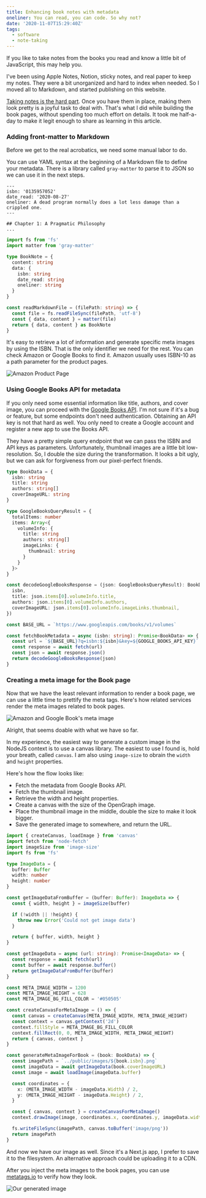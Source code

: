 ```yaml
---
title: Enhancing book notes with metadata
oneliner: You can read, you can code. So why not?
date: '2020-11-07T15:29:40Z'
tags:
  - software
  - note-taking
---
```


If you like to take notes from the books you read and know a little bit of JavaScript, this may help you.

I've been using Apple Notes, Notion, sticky notes, and real paper to keep my notes.
They were a bit unorganized and hard to index when needed.
So I moved all to Markdown, and started publishing on this website.

[Taking notes is the hard part](/articles/how-do-I-read).
Once you have them in place, making them look pretty is a joyful task to deal with.
That's what I did while building the book pages, without spending too much effort on details.
It took me half-a-day to make it legit enough to share as learning in this article.

### Adding front-matter to Markdown

Before we get to the real acrobatics, we need some manual labor to do.

You can use YAML syntax at the beginning of a Markdown file to define your metadata.
There is a library called `gray-matter` to parse it to JSON so we can use it in the next steps.

```
---
isbn: '0135957052'
date_read: '2020-08-27'
oneliner: A dead program normally does a lot less damage than a crippled one.
---

## Chapter 1: A Pragmatic Philosophy
...
```

```ts
import fs from 'fs'
import matter from 'gray-matter'

type BookNote = {
  content: string
  data: {
    isbn: string
    date_read: string
    oneliner: string
  }
}

const readMarkdownFile = (filePath: string) => {
  const file = fs.readFileSync(filePath, 'utf-8')
  const { data, content } = matter(file)
  return { data, content } as BookNote
}
```

It's easy to retrieve a lot of information and generate specific meta images by using the ISBN.
That is the only identifier we need for the rest. You can check Amazon or Google Books to find it.
Amazon usually uses ISBN-10 as a path parameter for the product pages.

![Amazon Product Page](/images/articles/enhancing-book-notes/amazon-isbn.png)

### Using Google Books API for metadata

If you only need some essential information like title, authors, and cover image, you can proceed with the [Google Books API](https://developers.google.com/books/).
I'm not sure if it's a bug or feature, but some endpoints don't need authentication.
Obtaining an API key is not that hard as well.
You only need to create a Google account and register a new app to use the Books API.

They have a pretty simple query endpoint that we can pass the ISBN and API keys as parameters.
Unfortunately, thumbnail images are a little bit low-resolution.
So, I double the size during the transformation.
It looks a bit ugly, but we can ask for forgiveness from our pixel-perfect friends.

```ts
type BookData = {
  isbn: string
  title: string
  authors: string[]
  coverImageURL: string
}

type GoogleBooksQueryResult = {
  totalItems: number
  items: Array<{
    volumeInfo: {
      title: string
      authors: string[]
      imageLinks: {
        thumbnail: string
      }
    }
  }>
}

const decodeGoogleBooksResponse = (json: GoogleBooksQueryResult): BookData => ({
  isbn,
  title: json.items[0].volumeInfo.title,
  authors: json.items[0].volumeInfo.authors,
  coverImageURL: json.items[0].volumeInfo.imageLinks.thumbnail,
})

const BASE_URL = `https://www.googleapis.com/books/v1/volumes`

const fetchBookMetadata = async (isbn: string): Promise<BookData> => {
  const url = `${BASE_URL}?q=isbn:${isbn}&key=${GOOGLE_BOOKS_API_KEY}`
  const response = await fetch(url)
  const json = await response.json()
  return decodeGoogleBooksResponse(json)
}
```

### Creating a meta image for the Book page

Now that we have the least relevant information to render a book page, we can use a little time to prettify the meta tags.
Here's how related services render the meta images related to book pages.

![Amazon and Google Book's meta image](/images/articles/enhancing-book-notes/meta-amazon-google.png)

Alright, that seems doable with what we have so far.

In my experience, the easiest way to generate a custom image in the NodeJS context is to use a canvas library.
The easiest to use I found is, hold your breath, called `canvas`.
I am also using `image-size` to obrain the `width` and `height` properties.

Here's how the flow looks like:

- Fetch the metadata from Google Books API.
- Fetch the thumbnail image.
- Retrieve the width and height properties.
- Create a canvas with the size of the OpenGraph image.
- Place the thumbnail image in the middle, double the size to make it look bigger.
- Save the generated image to somewhere, and return the URL.

```ts
import { createCanvas, loadImage } from 'canvas'
import fetch from 'node-fetch'
import imageSize from 'image-size'
import fs from 'fs'

type ImageData = {
  buffer: Buffer
  width: number
  height: number
}

const getImageDataFromBuffer = (buffer: Buffer): ImageData => {
  const { width, height } = imageSize(buffer)

  if (!width || !height) {
    throw new Error('Could not get image data')
  }

  return { buffer, width, height }
}

const getImageData = async (url: string): Promise<ImageData> => {
  const response = await fetch(url)
  const buffer = await response.buffer()
  return getImageDataFromBuffer(buffer)
}

const META_IMAGE_WIDTH = 1200
const META_IMAGE_HEIGHT = 628
const META_IMAGE_BG_FILL_COLOR = '#050505'

const createCanvasForMetaImage = () => {
  const canvas = createCanvas(META_IMAGE_WIDTH, META_IMAGE_HEIGHT)
  const context = canvas.getContext('2d')
  context.fillStyle = META_IMAGE_BG_FILL_COLOR
  context.fillRect(0, 0, META_IMAGE_WIDTH, META_IMAGE_HEIGHT)
  return { canvas, context }
}

const generateMetaImageForBook = (book: BookData) => {
  const imagePath = `../public/images/${book.isbn}.png`
  const imageData = await getImageData(book.coverImageURL)
  const image = await loadImage(imageData.buffer)

  const coordinates = {
    x: (META_IMAGE_WIDTH - imageData.Width) / 2,
    y: (META_IMAGE_HEIGHT - imageData.Height) / 2,
  }

  const { canvas, context } = createCanvasForMetaImage()
  context.drawImage(image, coordinates.x, coordinates.y, imageData.width, imageData.height)

  fs.writeFileSync(imagePath, canvas.toBuffer('image/png'))
  return imagePath
}
```

And now we have our image as well.
Since it's a Next.js app, I prefer to save it to the filesystem.
An alternative approach could be uploading it to a CDN.

After you inject the meta images to the book pages,
you can use [metatags.io](https://metatags.io) to verify how they look.

![Our generated image](/images/articles/enhancing-book-notes/meta-screenshot.png)
